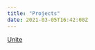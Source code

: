 ```yaml
---
title: "Projects"
date: 2021-03-05T16:42:00Z
---
```


[Unite](https://web.archive.org/web/20140913140954/http://labs.sapo.pt/~projects/Unite)
